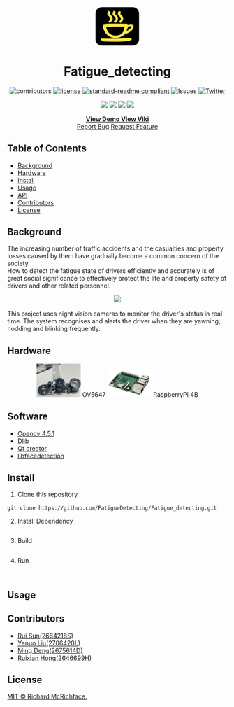 <div align="center">
<img src="assets/logo1.png" width = "20%">
</div>
<h1 align="center">Fatigue_detecting</h1>

<div align="center">
  
![contributors](https://img.shields.io/github/contributors/FatigueDetecting/Fatigue_detecting?style=flat-square)
[![license](https://img.shields.io/github/license/FatigueDetecting/Fatigue_detecting?style=flat-square)](https://github.com/FatigueDetecting/Fatigue_detecting/blob/main/LICENSE)
[![standard-readme compliant](https://img.shields.io/badge/readme%20style-standard-brightgreen.svg?style=flat-square)](https://github.com/RichardLitt/standard-readme)
![Issues](https://img.shields.io/github/issues/FatigueDetecting/Fatigue_detecting?style=flat-square)
[![Twitter](https://img.shields.io/twitter/url?style=social&url=https%3A%2F%2Ftwitter.com%2Fdengmin17290037)](https://twitter.com/dengmin17290037)

</div>
<div align="center">
  
![](https://img.shields.io/badge/OS-Debian-informational?style=plastic&color=1f425f)
![](https://img.shields.io/badge/Hardware-RaspberryPi4-informational?style=plastic&color=1f425f)
![](https://img.shields.io/badge/Hardware-OV5647-informational?style=plastic&logo=<LOGO_NAME>&logoColor=white&color=1f425f)
![](https://img.shields.io/badge/Code-C++-informational?style=plastic&logo=<LOGO_NAME>&logoColor=white&color=1f425f)
  
</div>
  <p align="center">
    <a href="https://github.com/FatigueDetecting/Fatigue_detecting/wiki"><strong>View Demo    </strong></a>
    <a href="https://github.com/FatigueDetecting/Fatigue_detecting/wiki"><strong>View Viki    </strong></a>
    </br> 
    <a href="https://github.com/FatigueDetecting/Fatigue_detecting/issues">Report Bug</a>
    <a href="https://github.com/FatigueDetecting/Fatigue_detecting/issues">Request Feature</a>
</p>
  
## Table of Contents

- [Background](#background)
- [Hardware](#hardware)
- [Install](#install)
- [Usage](#usage)
- [API](#api)
- [Contributors](#contributors)
- [License](#license)


## Background

The increasing number of traffic accidents and the casualties and property losses caused by them have gradually become a common concern of the society.  
How to detect the fatigue state of drivers efficiently and accurately is of great social significance to effectively protect the life and property safety of drivers and other related personnel.
<div align="center">
<img src="https://user-images.githubusercontent.com/92716961/163671711-a983b795-c979-4407-815b-da5e890c7f0b.png" width = "50%">
</div>

This project uses night vision cameras to monitor the driver's status in real time. The system recognises and alerts the driver when they are yawning, nodding and blinking frequently.

## Hardware
  
 <div align="center">
<img src="assets/camera.jpg" width = "20%"> OV5647
<img src="assets/pi.png" width = "20%"> RaspberryPi 4B
</div>
  
## Software

- [Opencv 4.5.1](https://opencv.org/opencv-4-5-1/)
- [Dlib](http://dlib.net/)
- [Qt creator](https://www.qt.io/product/development-tools)
- [libfacedetection](https://github.com/ShiqiYu/libfacedetection)
  
## Install

1. Clone this repository
```
git clone https://github.com/FatigueDetecting/Fatigue_detecting.git
```
2. Install Dependency 
```

```
3. Build
```

```
4. Run
```

```

```
```


## Usage


## Contributors
- [Rui Sun(2664218S)](https://github.com/SR9898)
- [Yenuo Liu(2706420L)](https://github.com/pateral)
- [Ming Deng(2675614D)](https://github.com/MingDengEason)
- [Ruixian Hong(2646699H)](https://github.com/smallssnow)



## License

[MIT © Richard McRichface.](../LICENSE)






